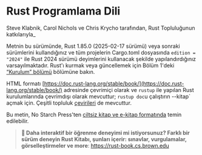 # Rust Programlama Dili

Steve Klabnik, Carol Nichols ve Chris Krycho tarafından,
Rust Topluluğunun katkılarıyla_

Metnin bu sürümünde, Rust 1.85.0 (2025-02-17 sürümü)
veya sonraki sürümlerini kullandığınız ve tüm projelerin Cargo.toml dosyasında `edition = "2024"` ile
Rust 2024 sürümü deyimlerini kullanacak şekilde yapılandırdığınız varsayılmaktadır. Rust'ı kurmak veya güncellemek için Bölüm 1'deki [“Kurulum” bölümü][install]<!-- ignore --> bölümüne bakın.

HTML formatı
[https://doc.rust-lang.org/stable/book/](https://doc.rust-lang.org/stable/book/)
adresinde çevrimiçi olarak ve `rustup` ile yapılan Rust kurulumlarında çevrimdışı olarak mevcuttur; `rustup doc`u çalıştırın
--kitap` açmak için.
Çeşitli topluluk [çevirileri][translations] de mevcuttur.

Bu metin, No Starch
Press'ten  [ciltsiz kitap ve e-kitap formatında][nsprust] temin edilebilir.

[install]: ch01-01-installation.md
[nsprust]: https://nostarch.com/rust-programming-language-2nd-edition
[translations]: appendix-06-translation.md

> **🚨 Daha interaktif bir öğrenme deneyimi mi istiyorsunuz? Farklı bir sürüm deneyin
> Rust Kitabı, şunları içerir: sınavlar, vurgulamalar, görselleştirmeler ve
> more**: <https://rust-book.cs.brown.edu>
